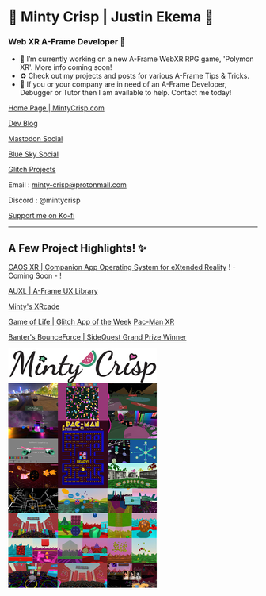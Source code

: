 # :watermelon: **Minty Crisp** | Justin Ekema :palm_tree: 
### Web XR A-Frame Developer :evergreen_tree:

- :tulip: I’m currently working on a new A-Frame WebXR RPG game, 'Polymon XR'. More info coming soon!
- :recycle: Check out my projects and posts for various A-Frame Tips & Tricks.
- :gem: If you or your company are in need of an A-Frame Developer, Debugger or Tutor then I am available to help. Contact me today!

[Home Page | MintyCrisp.com](https://mintycrisp.com)

[Dev Blog](https://dev.to/mintycrisp)

[Mastodon Social](https://mastodon.social/@mintycrisp)

[Blue Sky Social](https://bsky.app/profile/mintycrisp.bsky.social)

[Glitch Projects](https://glitch.com/@mintycrisp)

Email : [minty-crisp@protonmail.com](mailto:minty-crisp@protonmail.com)

Discord : @mintycrisp

[Support me on Ko-fi](https://ko-fi.com/mintycrisp)

- - -

## A Few Project Highlights! :sparkles:
[CAOS XR | Companion App Operating System for eXtended Reality](https://github.com/Minty-Crisp/CAOSXR) ! - Coming Soon - !

[AUXL | A-Frame UX Library](https://github.com/Minty-Crisp/AUXL)

[Minty's XRcade](https://github.com/Minty-Crisp/XRcade)

[Game of Life | Glitch App of the Week](https://glitch.com/~mintycrisp-a-frame-game-of-life)
[Pac-Man XR](https://github.com/Minty-Crisp/Pac-Man-XR_A-Frame)

[Banter's BounceForce | SideQuest Grand Prize Winner](https://github.com/Minty-Crisp/banter-bounceforce)

![Portfolio Preview](https://github.com/Minty-Crisp/mintycrispblog/blob/main/assets/img/previews/mintycrisp-portfolio-tiny.jpg)

